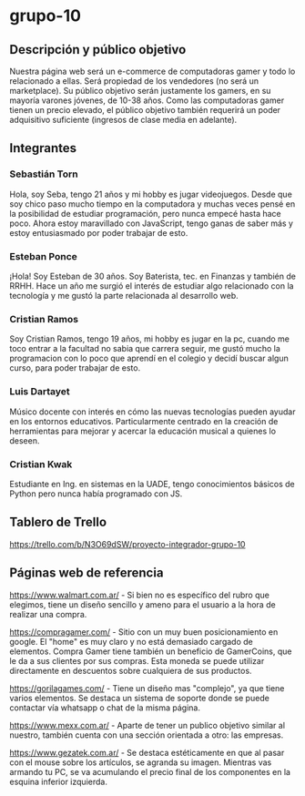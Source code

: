 # grupo-10
## Descripción y público objetivo
Nuestra página web será un e-commerce de computadoras gamer y todo lo relacionado a ellas. Será propiedad de los vendedores (no será un marketplace). Su público objetivo serán justamente los gamers, en su mayoría varones jóvenes, de 10-38 años. Como las computadoras gamer tienen un precio elevado, el público objetivo también requerirá un poder adquisitivo suficiente (ingresos de clase media en adelante).
## Integrantes
### Sebastián Torn
Hola, soy Seba, tengo 21 años y mi hobby es jugar videojuegos. Desde que soy chico paso mucho tiempo en la computadora y muchas veces pensé en la posibilidad de estudiar programación, pero nunca empecé hasta hace poco. Ahora estoy maravillado con JavaScript, tengo ganas de saber más y estoy entusiasmado por poder trabajar de esto.
### Esteban Ponce
¡Hola! Soy Esteban de 30 años. Soy Baterista, tec. en Finanzas y también de RRHH. 
Hace un año me surgió el interés de estudiar algo relacionado con la tecnología y me gustó la parte relacionada al desarrollo web.
### Cristian Ramos
Soy Cristian Ramos, tengo 19 años, mi hobby es jugar en la pc, cuando me toco entrar a la facultad no sabia que carrera seguir, me gustó mucho la programacion con lo poco que aprendí en el colegio y decidí buscar algun curso, para poder trabajar de esto.
### Luis Dartayet
Músico docente con interés en cómo las nuevas tecnologías pueden ayudar en los entornos educativos. Particularmente centrado en la creación de herramientas para mejorar y acercar la educación musical a quienes lo deseen.
### Cristian Kwak
Estudiante en Ing. en sistemas en la UADE, tengo conocimientos básicos de Python pero nunca había programado con JS.
## Tablero de Trello
https://trello.com/b/N3O69dSW/proyecto-integrador-grupo-10
## Páginas web de referencia
https://www.walmart.com.ar/ - Si bien no es específico del rubro que elegimos, tiene un diseño sencillo y ameno para el usuario a la hora de realizar una compra.

https://compragamer.com/ - Sitio con un muy buen posicionamiento en google. El "home" es muy claro y no está demasiado cargado de elementos. Compra Gamer tiene también un beneficio de GamerCoins, que le da a sus clientes por sus compras. Esta moneda se puede utilizar directamente en descuentos sobre cualquiera de sus productos.

https://gorilagames.com/ - Tiene un diseño mas "complejo", ya que tiene varios elementos. Se destaca un sistema de soporte donde se puede contactar vía whatsapp o chat de la misma página.

https://www.mexx.com.ar/ - Aparte de tener un publico objetivo similar al nuestro, también cuenta con una sección orientada a otro: las empresas.

https://www.gezatek.com.ar/ - Se destaca estéticamente en que al pasar con el mouse sobre los artículos, se agranda su imagen. Mientras vas armando tu PC, se va acumulando el precio final de los componentes en la esquina inferior izquierda.